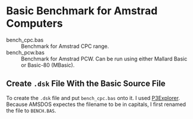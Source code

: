 # Basic Benchmark for Amstrad Computers

<dl>
  <dt>bench_cpc.bas</dt>
  <dd>Benchmark for Amstrad CPC range.</dd>
  <dt>bench_pcw.bas</dt>
  <dd>Benchmark for Amstrad PCW. Can be run using either Mallard Basic or Basic-80 (MBasic).</dd>
</dl>


## Create `.dsk` File With the Basic Source File

To create the `.dsk` file and put `bench_cpc.bas` onto it.  I used [P3Explorer](http://www.worldofspectrum.org/pub/sinclair/tools/pc/P3Explorer.zip).  Because AMSDOS expectes the filename to be in capitals, I first renamed the file to `BENCH.BAS`.
